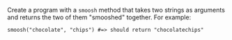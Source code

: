 Create a program with a `smoosh` method that takes two strings as arguments and returns the two of them "smooshed" together. For example:

```
smoosh("chocolate", "chips") #=> should return "chocolatechips"
```
